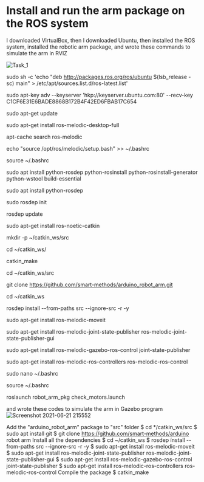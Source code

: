 # Install and run the arm package on the ROS system

I downloaded VirtualBox, then I downloaded Ubuntu, then installed the ROS system, installed the robotic arm package, and wrote these commands to simulate the arm in RVIZ

![Task_1](https://user-images.githubusercontent.com/85695324/122712582-c9456000-d26c-11eb-91b9-1a8ecc2d9535.jpg)

sudo sh -c 'echo "deb http://packages.ros.org/ros/ubuntu $(lsb_release -sc) main" > /etc/apt/sources.list.d/ros-latest.list'
 
sudo apt-key adv --keyserver 'hkp://keyserver.ubuntu.com:80' --recv-key C1CF6E31E6BADE8868B172B4F42ED6FBAB17C654
 
sudo apt-get update
 
sudo apt-get install ros-melodic-desktop-full
 
apt-cache search ros-melodic
 
echo "source /opt/ros/melodic/setup.bash" >> ~/.bashrc
 
source ~/.bashrc
 
sudo apt install python-rosdep python-rosinstall python-rosinstall-generator python-wstool build-essential
 
sudo apt install python-rosdep
 
sudo rosdep init
 
rosdep update
 
sudo apt-get install ros-noetic-catkin
 
mkdir -p ~/catkin_ws/src
 
cd ~/catkin_ws/
 
catkin_make
 
cd ~/catkin_ws/src
 
git clone https://github.com/smart-methods/arduino_robot_arm.git
 
cd ~/catkin_ws
 
rosdep install --from-paths src --ignore-src -r -y
 
sudo apt-get install ros-melodic-moveit
 
sudo apt-get install ros-melodic-joint-state-publisher ros-melodic-joint-state-publisher-gui
 
sudo apt-get install ros-melodic-gazebo-ros-control joint-state-publisher
 
sudo apt-get install ros-melodic-ros-controllers ros-melodic-ros-control
 
sudo nano ~/.bashrc

source ~/.bashrc
 
roslaunch robot_arm_pkg check_motors.launch

and wrote these codes to simulate the arm in Gazebo program
![Screenshot 2021-06-21 215552](https://user-images.githubusercontent.com/85695324/122815021-a010e800-d2dd-11eb-9cca-40226b34cccc.png)

Add the "arduino_robot_arm" package to "src" folder 
$ cd */catkin_ws/src 
$ sudo apt install git 
$ git clone https://github.com/smart-methods/arduino robot arm Install all the dependencies 
$ cd ~/catkin_ws 
$ rosdep ínstall --from-paths src --ignore-src -r -y 
$ sudo apt-get install ros-melodic-moveit 
$ sudo apt-get install ros-melodic-joint-state-publisher ros-melodic-joint-state-publisher-gui 
$ sudo apt-get install ros-melodic-gazebo-ros-control joint-state-publisher 
$ sudo apt-get install ros-melodic-ros-controllers ros-melodic-ros-control Compile the package $ catkin_make
